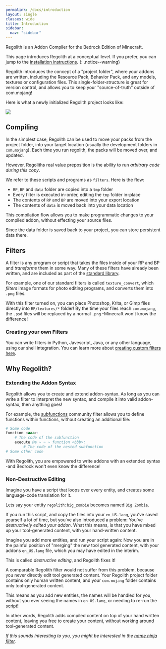 ```yaml
---
permalink: /docs/introduction
layout: single
classes: wide
title: Introduction
sidebar:
  nav: "sidebar"
---
```



Regolith is an Addon Compiler for the Bedrock Edition of Minecraft.

This page introduces Regolith at a conceptual level. If you prefer, you can jump to the [installation instructions](regolith/docs/installing).
{: .notice--warning}

Regolith introduces the concept of a "project folder", where your addons are written, including the Resource Pack, Behavior Pack, and any models, textures or configuration files. This single-folder-structure is great for version control, and allows you to keep your "source-of-truth" outside of com.mojang!

Here is what a newly initialized Regolith project looks like:


![](/regolith/assets/images/introduction/project_folder.png)


## Compiling

In the simplest case, Regolith can be used to move your packs from the project folder, into your target location (usually the development folders in `com.mojang`). Each time you run regolith, the packs will be moved over, and updated.

However, Regoliths real value preposition is the ability to run *arbitrary code during this copy*.

We refer to these scripts and programs as `filters`. Here is the flow:
- `RP`, `BP` and `data` folder are copied into a `tmp` folder
- Every filter is executed in-order, editing the `tmp` folder in-place
- The contents of `RP` and `BP` are moved into your export location
- The contents of `data` is moved back into your data location

This compilation flow allows you to make programmatic changes to your compiled addon, without effecting your source files.  

Since the data folder is saved back to your project, you can store persistent data there. 

## Filters

A filter is any program or script that takes the files inside of your RP and BP and *transforms* them in some way. Many of these filters have already been written, and are included as part of the [standard library](regolith/docs/standard-filters). 

For example, one of our standard filters is called `texture_convert`, which *filters* image formats for photo editing programs, and converts them into `.png` files.

With this filter turned on, you can place Photoshop, Krita, or Gimp files directly into `RP/textures/*` folder! By the time your files reach `com.mojang`, the `.psd` files will be replaced by a normal `.png` -Minecraft won't know the difference!

### Creating your own Filters

You can write filters in Python, Javescript, Java, or any other language, using our shell integration. You can learn more about [creating custom filters here](/regolith/docs/custom-filters).

## Why Regolith?

### Extending the Addon Syntax

Regolith allows you to create and extend addon-syntax. As long as you can write a filter to interpret the new syntax, and compile it into valid addon-syntax, then anything goes! 

For example, the [subfunctions](https://github.com/Nusiq/regolith-filters/tree/master/subfunctions) community filter allows you to define functions within functions, without creating an additional file:

```s
# Some code
function <aaa>:
    # The code of the subfunction
    execute @a ~ ~ ~ function <bbb>:
        # The code of the nested subfunction
# Some other code
```

With Regolith, you are empowered to write addons with an extended syntax -and Bedrock won't even know the difference!

### Non-Destructive Editing

Imagine you have a script that loops over every entity, and creates some language-code translation for it. 

Lets say your entity `regolith:big_zombie` becomes named `Big Zombie`.

If you run this script, and copy the files into your `en_US.lang`, you've saved yourself a lot of time, but you've also introduced a problem: You've *destructively edited your addon*. What this means, is that you have mixed up your tool-generated content, with your hand-written content. 

Imagine you add more entities, and run your script again: Now you are in the painful position of "merging" the new tool generated content, with your addons `en_US.lang` file, which you may have edited in the interim.

This is called *destructive editing*, and Regolith fixes it!

A comparable Regolith filter would not suffer from this problem, because you never directly edit tool generated content. Your Regolith project folder contains only human written content, and your `com.mojang` folder contains only tool-generated content.

This means as you add new entities, the names will be handled for you, without you ever seeing the names in `en_US.lang`, or needing to re-run the script!

In other words, Regolith adds compiled content on top of your hand written content, leaving you free to create your content, without working around tool-generated content.

*If this sounds interesting to you, you might be interested in the [name ninja filter](https://github.com/Bedrock-OSS/regolith-filters/tree/master/name_ninja).*



